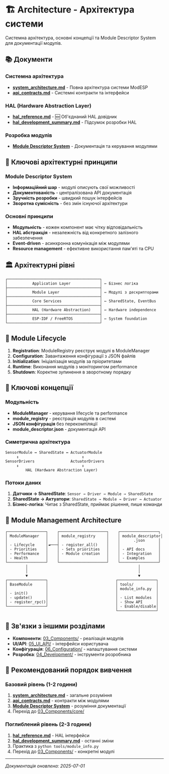 # 🏗️ Architecture - Архітектура системи

Системна архітектура, основні концепції та Module Descriptor System для документації модулів.

## 📚 Документи

### Системна архітектура
- **[system_architecture.md](system_architecture.md)** - Повна архітектура системи ModESP
- **[api_contracts.md](api_contracts.md)** - Системні контракти та інтерфейси

### HAL (Hardware Abstraction Layer)
- **[hal_reference.md](hal_reference.md)** - 🆕 Об'єднаний HAL довідник
- **[hal_development_summary.md](hal_development_summary.md)** - Підсумок розробки HAL

### Розробка модулів
- **[Module Descriptor System](../04_Development/module_descriptor_system.md)** - Документація та керування модулями

## 🎯 Ключові архітектурні принципи

### Module Descriptor System
- **Інформаційний шар** - модулі описують свої можливості
- **Документованість** - централізована API документація
- **Зручність розробки** - швидкий пошук інтерфейсів
- **Зворотна сумісність** - без змін існуючої архітектури

### Основні принципи
- **Модульність** - кожен компонент має чітку відповідальність
- **HAL абстракція** - незалежність від конкретного залізного забезпечення
- **Event-driven** - асинхронна комунікація між модулями
- **Resource management** - ефективне використання пам'яті та CPU

## 🏛️ Архітектурні рівні

```
┌─────────────────────────────────────────┐
│           Application Layer             │ ← Бізнес логіка
├─────────────────────────────────────────┤
│           Module Layer                  │ ← Модулі з дескрипторами  
├─────────────────────────────────────────┤
│           Core Services                 │ ← SharedState, EventBus
├─────────────────────────────────────────┤
│           HAL (Hardware Abstraction)    │ ← Hardware independence
├─────────────────────────────────────────┤
│           ESP-IDF / FreeRTOS            │ ← System foundation
└─────────────────────────────────────────┘
```

## 🔄 Module Lifecycle

1. **Registration**: ModuleRegistry реєструє модулі в ModuleManager
2. **Configuration**: Завантаження конфігурації з JSON файлів
3. **Initialization**: Ініціалізація модулів за пріоритетами
4. **Runtime**: Виконання модулів з моніторингом performance
5. **Shutdown**: Коректне зупинення в зворотному порядку

## 🎯 Ключові концепції

### Модульність
- **ModuleManager** - керування lifecycle та performance
- **module_registry** - реєстрація модулів в системі
- **JSON конфігурація** без перекомпіляції
- **module_descriptor.json** - документація API

### Симетрична архітектура
```
SensorModule ↔ SharedState ↔ ActuatorModule
     ↕                            ↕
SensorDrivers                ActuatorDrivers
     ↕                            ↕
         HAL (Hardware Abstraction Layer)
```

### Потоки даних
1. **Датчики → SharedState**: `Sensor → Driver → Module → SharedState`
2. **SharedState → Актуатори**: `SharedState → Module → Driver → Actuator`
3. **Бізнес-логіка**: Читає з SharedState, приймає рішення, пише команди

## 🔧 Module Management Architecture

```
┌─────────────────┐    ┌─────────────────────┐    ┌─────────────────┐
│ ModuleManager   │    │ module_registry     │    │ module_descriptor│
│                 │    │                     │    │      .json      │
│ - Lifecycle     │◄───┤ - register_all()    │    │                 │
│ - Priorities    │    │ - Sets priorities   │    │ - API docs      │
│ - Performance   │    │ - Module creation   │    │ - Integration   │ 
│ - Health        │    │                     │    │ - Examples      │
└─────────────────┘    └─────────────────────┘    └─────────────────┘
         │                                                 │
         │                                                 │
         ▼                                                 ▼
┌─────────────────┐                              ┌─────────────────┐
│ BaseModule      │                              │ tools/          │
│                 │                              │ module_info.py  │
│ - init()        │                              │                 │
│ - update()      │                              │ - List modules  │
│ - register_rpc()│                              │ - Show API      │
└─────────────────┘                              │ - Enable/disable│
                                                 └─────────────────┘
```

## 🔗 Зв'язки з іншими розділами

- **Компоненти**: [03_Components/](../03_Components/README.md) - реалізація модулів
- **UI/API**: [05_UI_API/](../05_UI_API/README.md) - інтерфейси користувача
- **Конфігурація**: [06_Configuration/](../06_Configuration/README.md) - налаштування системи
- **Розробка**: [04_Development/](../04_Development/README.md) - інструменти розробника

## 📖 Рекомендований порядок вивчення

### Базовий рівень (1-2 години)
1. **[system_architecture.md](system_architecture.md)** - загальне розуміння
2. **[api_contracts.md](api_contracts.md)** - контракти між модулями
3. **[Module Descriptor System](../04_Development/module_descriptor_system.md)** - розуміння документації
4. Перехід до [03_Components/core/](../03_Components/core/README.md)

### Поглиблений рівень (2-3 години)  
1. **[hal_reference.md](hal_reference.md)** - HAL інтерфейси
2. **[hal_development_summary.md](hal_development_summary.md)** - останні зміни
3. Практика з `python tools/module_info.py`
4. Перехід до [03_Components/](../03_Components/README.md) - конкретні модулі

---

*Документація оновлена: 2025-07-01*
